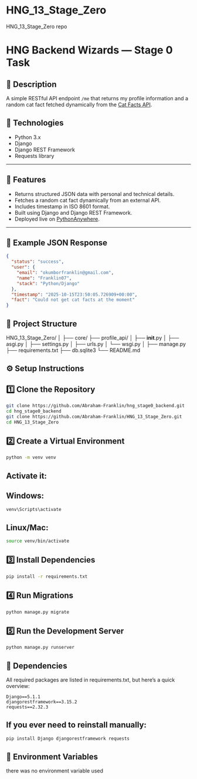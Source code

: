# HNG_13_Stage_Zero
HNG_13_Stage_Zero repo
# HNG Backend Wizards — Stage 0 Task

## 📌 Description
A simple RESTful API endpoint `/me` that returns my profile information and a random cat fact fetched dynamically from the [Cat Facts API](https://catfact.ninja/fact).

## 🚀 Technologies
- Python 3.x
- Django
- Django REST Framework
- Requests library

---

## 🚀 Features
- Returns structured JSON data with personal and technical details.
- Fetches a random cat fact dynamically from an external API.
- Includes timestamp in ISO 8601 format.
- Built using Django and Django REST Framework.
- Deployed live on [PythonAnywhere](https://12345678franklin.pythonanywhere.com/me).

---

## 🧠 Example JSON Response
```json
{
  "status": "success",
  "user": {
    "email": "okumborfranklin@gmail.com",
    "name": "Franklin07",
    "stack": "Python/Django"
  },
  "timestamp": "2025-10-15T23:50:05.726909+00:00",
  "fact": "Could not get cat facts at the moment"
}
```

## 🧩 Project Structure
HNG_13_Stage_Zero/
│
├── core/
├── profile_api/
│   ├── __init__.py
│   ├── asgi.py
│   ├── settings.py
│   ├── urls.py
│   └── wsgi.py
│
├── manage.py
├── requirements.txt
├── db.sqlite3
└── README.md


## ⚙️ Setup Instructions
## 1️⃣ Clone the Repository
```bash
git clone https://github.com/Abraham-Franklin/hng_stage0_backend.git
cd hng_stage0_backend
git clone https://github.com/Abraham-Franklin/HNG_13_Stage_Zero.git
cd HNG_13_Stage_Zero
```

## 2️⃣ Create a Virtual Environment
```bash
python -m venv venv
```

## Activate it:

## Windows:
```bash
venv\Scripts\activate
```

## Linux/Mac:
```bash
source venv/bin/activate
```

## 3️⃣ Install Dependencies
```bash
pip install -r requirements.txt
```

## 4️⃣ Run Migrations
```bash
python manage.py migrate
```

## 5️⃣ Run the Development Server
```bash
python manage.py runserver
```

## 🧰 Dependencies
All required packages are listed in requirements.txt, but here’s a quick overview:
```text
Django==5.1.1
djangorestframework==3.15.2
requests==2.32.3
```

## If you ever need to reinstall manually:
```bash
pip install Django djangorestframework requests
```

## 🔐 Environment Variables
there was no environment variable used















